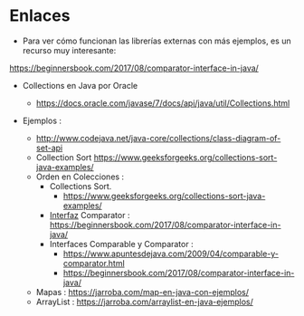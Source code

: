 # Enlaces

* Para ver cómo funcionan las librerías externas con más ejemplos, es un recurso muy interesante:

https://beginnersbook.com/2017/08/comparator-interface-in-java/

- Collections en Java por Oracle
  - https://docs.oracle.com/javase/7/docs/api/java/util/Collections.html

- Ejemplos :
  - http://www.codejava.net/java-core/collections/class-diagram-of-set-api
  - Collection Sort https://www.geeksforgeeks.org/collections-sort-java-examples/
  - Orden en Colecciones :
    - Collections Sort.
      - https://www.geeksforgeeks.org/collections-sort-java-examples/
    - [Interfaz](https://fpdistancia.educa.madrid.org/mod/glossary/showentry.php?eid=62468&displayformat=dictionary) Comparator : https://beginnersbook.com/2017/08/comparator-interface-in-java/
    - Interfaces Comparable y Comparator :
      - https://www.apuntesdejava.com/2009/04/comparable-y-comparator.html
      - https://beginnersbook.com/2017/08/comparator-interface-in-java/
  - Mapas : https://jarroba.com/map-en-java-con-ejemplos/
  - ArrayList : https://jarroba.com/arraylist-en-java-ejemplos/